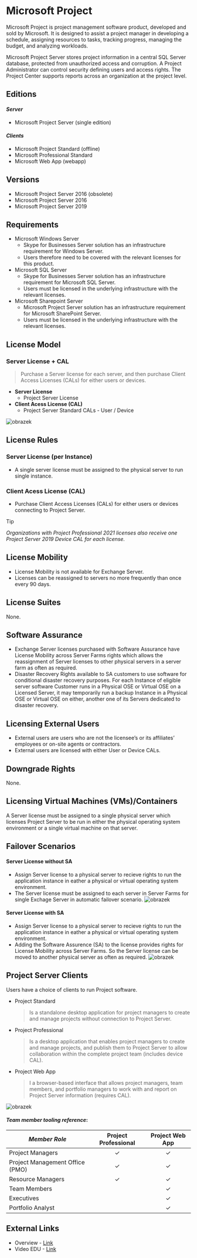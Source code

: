 # Microsoft Project 
Microsoft Project is project management software product, developed and sold by Microsoft. It is designed to assist a project manager in developing a schedule, assigning resources to tasks, tracking progress, managing the budget, and analyzing workloads.

Microsoft Project Server stores project information in a central SQL Server database, protected from unauthorized access and corruption. A Project Administrator can control security defining users and access rights. The Project Center supports reports across an organization at the project level.

## Editions
#### *Server*
- Microsoft Project Server (single edition)
#### *Clients*
- Microsoft Project Standard (offline)
- Microsoft Professional  Standard
- Microsoft Web App (webapp)

## Versions
- Microsoft Project Server 2016 (obsolete)
- Microsoft Project Server 2016
- Microsoft Project Server 2019

## Requirements
- Microsoft Windows Server
  - Skype for Businesses Server solution has an infrastructure requirement for Windows Server.
  - Users therefore need to be covered with the relevant licenses for this product.
- Microsoft SQL Server
  - Skype for Businesses Server solution has an infrastructure requirement for Microsoft SQL Server.
  - Users must be licensed in the underlying infrastructure with the relevant licenses.
- Microsoft Sharepoint Server
  - Microsoft Project Server solution has an infrastructure requirement for Microsoft SharePoint Server.
  - Users must be licensed in the underlying infrastructure with the relevant licenses.

## License Model
### **Server License + CAL**
> Purchase a Server license for each server, and then purchase Client Access Licenses (CALs) for either users or devices.
- **Server License**
  - Project Server License
- **Client Acess License (CAL)**
  - Project Server Standard CALs - User / Device

![obrazek](https://github.com/JiriSlof/KnowledgeBase/assets/168433423/dc765c0e-e126-4718-a032-4420330db4eb)

## License Rules

### Server License (per Instance)
 - A single server license must be assigned to the physical server to run single instance.

### **Client Acess License (CAL)**
- Purchase Client Access Licenses (CALs) for either users or devices connecting to Project Server.

> [!TIP]  
> *Organizations with Project Professional 2021 licenses also receive one Project Server 2019 Device CAL for each license.*

## License Mobility
- License Mobility is not available for Exchange Server.
- Licenses can be reassigned to servers no more frequently than once every 90 days.

## License Suites
None.

## Software Assurance
- Exchange Server licenses purchased with Software Assurance have License Mobility across Server Farms rights which allows the reassignment of Server licenses to other physical servers in a server farm as often as required.
- Disaster Recovery Rights available to SA customers to use software for conditional disaster recovery purposes. For each Instance of eligible server software Customer runs in a Physical OSE or Virtual OSE on a Licensed Server, it may temporarily run a backup Instance in a Physical OSE or Virtual OSE on either, another one of its Servers dedicated to disaster recovery.

## Licensing External Users
- External users are users who are not the licensee’s or its affiliates’ employees or on-site agents or contractors.
- External users are licensed with either User or Device CALs.

## Downgrade Rights
None.

## Licensing Virtual Machines (VMs)/Containers
A Server license must be assigned to a single physical server which licenses Project Server to be run in either the physical operating system environment or a single virtual machine on that server.

## Failover Scenarios
####  Server License without SA
- Assign Server license to a physical server to recieve rights to run the application instance in eather a physical or virtual operating system environment.
- The Server license must be assigned to each server in Server Farms for single Exchage Server in automatic failover scenario.
![obrazek](https://github.com/JiriSlof/KnowledgeBase/assets/168433423/ef2c0e21-dead-463f-917a-b4c9775c0dac)

####  Server License with SA
- Assign Server license to a physical server to recieve rights to run the application instance in eather a physical or virtual operating system environment.
- Adding the Software Assurence (SA) to the license provides rights for License Mobility across Server Farms. So the Server license can be moved to another physical server as often as required.
![obrazek](https://github.com/JiriSlof/KnowledgeBase/assets/168433423/b546f4d4-b7c9-4b95-a73d-229a0df8a4fc)

## Project Server Clients
Users have a choice of clients to run Project software.
- Project Standard
    > Is a standalone desktop application for project managers to create and manage projects without connection to Project Server.
- Project Professional
    > Is a desktop application that enables project managers to create and manage projects, and publish them to Project Server to allow collaboration within the complete project team (includes device CAL).
- Project Web App
    > I a browser-based interface that allows project managers, team members, and portfolio managers to work with and report on Project Server information (requires CAL).


![obrazek](https://github.com/JiriSlof/KnowledgeBase/assets/168433423/3f30784f-6c5a-4245-bb2f-084e98255ccf)


#### *Team member tooling reference*:
| _Member Role_                   | Project Professional | Project Web App |
|---------------------------------|:--------------------:|:---------------:|
| Project Managers                |           ✓          |        ✓        |
| Project Management Office (PMO) |           ✓          |        ✓        |
| Resource Managers               |           ✓          |        ✓        |
| Team Members                    |                      |        ✓        |
| Executives                      |                      |        ✓        |
| Portfolio Analyst               |                      |        ✓        |


## External Links
- Overview - [Link](https://getlicensingready.com/HandoutStore/Project%20Server%202019%20v22.40.pdf)
- Video EDU - [Link](https://youtu.be/z9oeP8VHap4?feature=shared)
